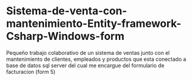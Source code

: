 # Sistema-de-venta-con-mantenimiento-Entity-framework-Csharp-Windows-form
 Pequeño trabajo colaborativo de un sistema de ventas junto con el mantenimiento de clientes, empleados y productos que esta conectado a base de datos sql server  del cual me encargue del formulario de facturacion (form 5)
